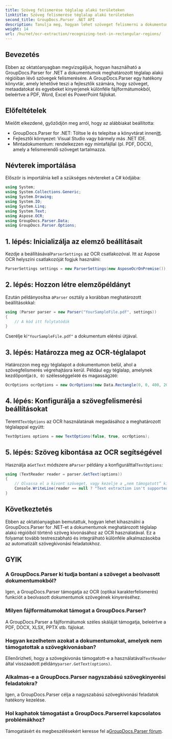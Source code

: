 ```yaml
---
title: Szöveg felismerése téglalap alakú területeken
linktitle: Szöveg felismerése téglalap alakú területeken
second_title: GroupDocs.Parser .NET API
description: Tanulja meg, hogyan lehet szöveget felismerni a dokumentumok meghatározott régióiban az OCR-képességekkel rendelkező GroupDocs.Parser for .NET segítségével.
weight: 14
url: /hu/net/ocr-extraction/recognizing-text-in-rectangular-regions/
---
```

## Bevezetés
Ebben az oktatóanyagban megvizsgáljuk, hogyan használható a GroupDocs.Parser for .NET a dokumentumok meghatározott téglalap alakú régióiban lévő szövegek felismerésére. A GroupDocs.Parser egy hatékony könyvtár, amely lehetővé teszi a fejlesztők számára, hogy szöveget, metaadatokat és egyebeket kinyerjenek különféle fájlformátumokból, beleértve a PDF, Word, Excel és PowerPoint fájlokat.
## Előfeltételek
Mielőtt elkezdené, győződjön meg arról, hogy az alábbiakat beállította:
-  GroupDocs.Parser for .NET: Töltse le és telepítse a könyvtárat innen[itt](https://releases.groupdocs.com/parser/net/).
- Fejlesztői környezet: Visual Studio vagy bármely más .NET IDE.
- Mintadokumentum: rendelkezzen egy mintafájllal (pl. PDF, DOCX), amely a felismerendő szöveget tartalmazza.

## Névterek importálása
Először is importálnia kell a szükséges névtereket a C# kódjába:
```csharp
using System;
using System.Collections.Generic;
using System.Drawing;
using System.IO;
using System.Linq;
using System.Text;
using Aspose.OCR;
using GroupDocs.Parser.Data;
using GroupDocs.Parser.Options;
```
## 1. lépés: Inicializálja az elemző beállításait
 Kezdje a beállításával`ParserSettings` az OCR csatlakozóval. Itt az Aspose OCR helyszíni csatlakozóját fogjuk használni:
```csharp
ParserSettings settings = new ParserSettings(new AsposeOcrOnPremise());
```
## 2. lépés: Hozzon létre elemzőpéldányt
 Ezután példányosítsa a`Parser` osztály a korábban meghatározott beállításokkal:
```csharp
using (Parser parser = new Parser("YourSampleFile.pdf", settings))
{
    // A kód itt folytatódik
}
```
 Cserélje ki`"YourSampleFile.pdf"` a dokumentum elérési útjával.
## 3. lépés: Határozza meg az OCR-téglalapot
 Határozzon meg egy téglalapot a dokumentumon belül, ahol a szövegfelismerés végrehajtásra kerül. Például egy téglalap, amelynek kezdőpontja`(0, 0)` szélességgel`400` és magasság`200`:
```csharp
OcrOptions ocrOptions = new OcrOptions(new Data.Rectangle(0, 0, 400, 200));
```
## 4. lépés: Konfigurálja a szövegfelismerési beállításokat
 Teremt`TextOptions` az OCR használatának megadásához a meghatározott téglalappal együtt:
```csharp
TextOptions options = new TextOptions(false, true, ocrOptions);
```
## 5. lépés: Szöveg kibontása az OCR segítségével
 Használja a`GetText` módszere a`Parser` példány a konfigurálttal`TextOptions`:
```csharp
using (TextReader reader = parser.GetText(options))
{
    // Olvassa el a kivont szöveget, vagy kezelje a „nem támogatott” kis- és nagybetűket
    Console.WriteLine(reader == null ? "Text extraction isn't supported" : reader.ReadToEnd());
}
```

## Következtetés
Ebben az oktatóanyagban bemutattuk, hogyan lehet kihasználni a GroupDocs.Parser for .NET-et a dokumentumok meghatározott téglalap alakú régióiból történő szöveg kivonásához az OCR használatával. Ez a folyamat tovább testreszabható és integrálható különféle alkalmazásokba az automatizált szövegkivonási feladatokhoz.

## GYIK
### A GroupDocs.Parser ki tudja bontani a szöveget a beolvasott dokumentumokból?
Igen, a GroupDocs.Parser támogatja az OCR (optikai karakterfelismerés) funkciót a beolvasott dokumentumok szövegének kinyeréséhez.
### Milyen fájlformátumokat támogat a GroupDocs.Parser?
A GroupDocs.Parser a fájlformátumok széles skáláját támogatja, beleértve a PDF, DOCX, XLSX, PPTX stb. fájlokat.
### Hogyan kezelhetem azokat a dokumentumokat, amelyek nem támogatottak a szövegkivonásban?
 Ellenőrizheti, hogy a szövegkivonás támogatott-e a használatával`TextReader` által visszaadott példány`parser.GetText(options)`.
### Alkalmas-e a GroupDocs.Parser nagyszabású szövegkinyerési feladatokra?
Igen, a GroupDocs.Parser célja a nagyszabású szövegkivonási feladatok hatékony kezelése.
### Hol kaphatok támogatást a GroupDocs.Parserrel kapcsolatos problémákhoz?
 Támogatásért és megbeszélésekért keresse fel a[GroupDocs.Parser fórum](https://forum.groupdocs.com/c/parser/17).